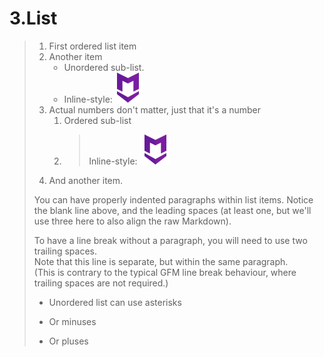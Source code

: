 # 3.List

>1. First ordered list item
>2. Another item
>    * Unordered sub-list.
>    * Inline-style:![alt text](https://github.com/adam-p/markdown-here/raw/master/src/common/images/icon48.png "Logo Title Text 1")
>1. Actual numbers don't matter, just that it's a number
>    1. Ordered sub-list
>    2. >Inline-style: 
>![alt text](https://github.com/adam-p/markdown-here/raw/master/src/common/images/icon48.png "Logo Title Text 1")
>4. And another item.
>
>You can have properly indented paragraphs within list items. Notice the blank line above, and the leading spaces (at least one, but we'll use three here to also align the raw Markdown).
>
>To have a line break without a paragraph, you will need to use two trailing spaces.    
>Note that this line is separate, but within the same paragraph.    
>(This is contrary to the typical GFM line break behaviour, where trailing spaces are not required.)
>
>* Unordered list can use asterisks
>- Or minuses
>+ Or pluses
